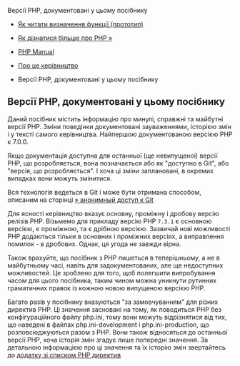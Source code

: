 Версії PHP, документовані у цьому посібнику

-   [Як читати визначення функції (прототип)](about.prototypes.html)
    
-   [Як дізнатися більше про PHP »](about.more.html)
    
-   [PHP Manual](index.html)
    
-   [Про це керівництво](about.html)
    
-   Версії PHP, документовані у цьому посібнику
    

## Версії PHP, документовані у цьому посібнику

Даний посібник містить інформацію про минулі, справжні та майбутні версії PHP. Зміни поведінки документовані зауваженнями, історією змін і у тексті самого керівництва. Найпершою документованою версією PHP є 7.0.0.

Якщо документація доступна для останньої (ще невипущеної) версії PHP, що розробляється, вона позначається або як "доступно в Git", або "версія, що розробляється". І хоча ці зміни заплановані, в окремих випадках вони можуть змінитися.

Вся технологія ведеться в Git і може бути отримана способом, описаним на сторінці [» анонимный доступ к Git](https://www.php.net/git.php)

Для ясності керівництво вказує основну, проміжну і дробову версію релізів PHP. Візьмемо для прикладу версію PHP `7.3.1` є основною версією, є проміжною, та є дрібною версією. Зазвичай нові можливості PHP додаються тільки в основних і проміжних версіях, а виправлення помилок - в дробових. Однак, ця угода не завжди вірна.

Також врахуйте, що посібник з PHP пишеться в теперішньому, а не в майбутньому часі, навіть для задокументованих, але ще недоступних можливостей. Це зроблено для того, щоб полегшити випробування часом для цього посібника, таким чином можна уникнути рутинних граматичних правок із кожною новою випущеною версією PHP.

Багато разів у посібнику вказуються "за замовчуванням" для різних директив PHP. Ці значення засновані на тому, як поводиться PHP без конфігураційного файлу php.ini, тому вони можуть відрізнятися від тих, що наведені в файлах php.ini-development і php.ini-production, що розповсюджуються разом з PHP. Вони також відносяться до останньої версії PHP, хоча історія змін згадує лише попередні значення. За детальною інформацією про ці значення та їх історію змін звертайтесь до [додатку зі списком PHP директив](ini.list.html)